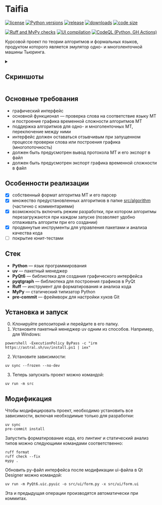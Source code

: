 # Taifia

[![license](https://img.shields.io/github/license/Scorpi-ON/Taifia)](https://opensource.org/licenses/MIT)
[![Python versions](https://img.shields.io/badge/python-3.12-blue)](https://python.org/)
[![release](https://img.shields.io/github/v/release/Scorpi-ON/Taifia?include_prereleases)](https://github.com/Scorpi-ON/Taifia/releases)
[![downloads](https://img.shields.io/github/downloads/Scorpi-ON/Taifia/total)](https://github.com/Scorpi-ON/Taifia/releases)
[![code size](https://img.shields.io/github/languages/code-size/Scorpi-ON/Taifia.svg)](https://github.com/Scorpi-ON/Taifia)

[![Ruff and MyPy checks](https://github.com/Scorpi-ON/Taifia/actions/workflows/linters.yaml/badge.svg)](https://github.com/Scorpi-ON/Taifia/actions/workflows/linters.yaml)
[![UI compilation](https://github.com/Scorpi-ON/Taifia/actions/workflows/ui-compile.yaml/badge.svg)](https://github.com/Scorpi-ON/Taifia/actions/workflows/ui-compile.yaml)
[![CodeQL (Python, GH Actions)](https://github.com/Scorpi-ON/Taifia/actions/workflows/codeql.yaml/badge.svg)](https://github.com/Scorpi-ON/Taifia/actions/workflows/codeql.yaml)

Курсовой проект по теории алгоритмов и формальных языков, продуктом которого является эмулятор одно- и многоленточной машины Тьюринга.

<details>
  <summary><h2>Скриншоты</h2></summary>
  <img src="https://github.com/user-attachments/assets/7929ffdd-2041-49fd-a10a-deb64c7371c1" width=30%>
  <img src="https://github.com/user-attachments/assets/b22d9a45-9be0-49dd-a93f-002382d749ca" width=30%>
  <br>
  <img src="https://github.com/user-attachments/assets/0f004a82-02ff-4b3f-9c55-b3da80a5559d" width=30%>
  <img src="https://github.com/user-attachments/assets/aabcb25b-e190-4dc4-a11a-994ce1c9e64f" width=30%>
  <br>
  <img src="https://github.com/user-attachments/assets/61c2aadc-9c80-41e6-8b67-799826a69f1e" width=30%>
</details>

## Основные требования

- графический интерфейс
- основной функционал — проверка слова на соответствие языку МТ и построение графика временной сложности алгоритмов
  МТ
- поддержка алгоритмов для одно- и многоленточных МТ, переключение между ними
- интерфейс должен оставаться отзывчивым при запущенном процессе проверки слова или построения графика
  (многопоточность)
- должен быть предусмотрен вывод протокола МТ и его экспорт в файл
- должен быть предусмотрен экспорт графика временной сложности в файл

## Особенности реализации

- [x] собственный формат алгоритма МТ и его парсер
- [x] множество предустановленных алгоритмов в папке [src/algorithm](./src/algorithm) (частично с комментариями)
- [x] возможность включить режим разработки, при котором алгоритмы перезагружаются при каждом запуске (позволяет удобно
  отлаживать алгоритм
  при его создании)
- [x] продвинутые инструменты для управления пакетами и анализа качества кода
- [ ] покрытие юнит-тестами

## Стек

- **Python** — язык программирования
- **uv** — пакетный менеджер
- **PyQt6** — библиотека для создания графического интерфейса
- **pyqtgraph** — библиотека для построения графиков в PyQt
- **Ruff** — инструмент для форматирования и анализа кода
- **MyPy** — статический типизатор Python
- **pre-commit** — фреймворк для настройки хуков Git

## Установка и запуск

0. Клонируйте репозиторий и перейдите в его папку.
1. Установите пакетный менеджер uv одним из способов. Например, для Windows:

```shell
powershell -ExecutionPolicy ByPass -c "irm https://astral.sh/uv/install.ps1 | iex"
```

2. Установите зависимости:

```shell
uv sync --frozen --no-dev
```

3. Теперь запускать проект можно командой:

```shell
uv run -m src
```

## Модификация

Чтобы модифицировать проект, необходимо установить все зависимости, включая необходимые только для разработки:

```shell
uv sync
pre-commit install
```

Запустить форматирование кода, его линтинг и статический анализ типов можно следующими командами соответственно:

```shell
ruff format
ruff check --fix
mypy .
```

Обновить py-файл интерфейса после модификации ui-файла в Qt Designer можно командой:

```shell
uv run -m PyQt6.uic.pyuic -o src/ui/form.py -x src/ui/form.ui
```

Эта и предыдущая операции производятся автоматически при коммитах.
